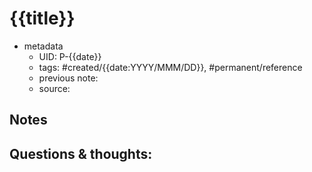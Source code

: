 # {{title}}

- metadata
	- UID: P-{{date}}
	- tags: #created/{{date:YYYY/MMM/DD}}, #permanent/reference
	- previous note: 
	- source: 

## Notes


## Questions & thoughts:

